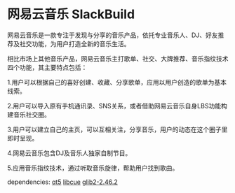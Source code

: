 # 网易云音乐 SlackBuild
网易云音乐是一款专注于发现与分享的音乐产品，依托专业音乐人、DJ、好友推荐及社交功能，为用户打造全新的音乐生活。

相比市场上其他音乐产品，网易云音乐主打歌单、社交、大牌推荐、音乐指纹技术四个功能，其主要特点包括：

1.用户可以根据自己的喜好创建、收藏、分享歌单，应用以用户创造的歌单为基本线索。

2.用户可以导入原有手机通讯录、SNS关系，或者借助网易云音乐自身LBS功能构建音乐社交圈。

3.用户可以建立自己的主页，可以互相关注，分享音乐，用户的动态在这个圈子里即时呈现。

4.网易云音乐包含DJ及音乐人独家自制节目。

5.应用音乐指纹技术，通过听取音乐旋律，帮助用户找到歌曲。

dependencies:
[qt5](https://slackbuilds.org/repository/14.1/libraries/qt5/)
[libcue](https://slackbuilds.org/repository/14.1/libraries/libcue/)
[glib2-2.46.2](http://mirrors.ustc.edu.cn/slackware/slackware64-current/slackware64/l/glib2-2.46.2-x86_64-2.txz)
